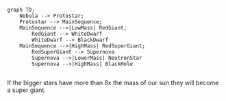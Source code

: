 ```mermaid
graph TD;
    Nebula --> Protostar;
    Protostar --> MainSequence;
    MainSequence -->|LowMass| RedGiant;
		RedGiant --> WhiteDwarf
		WhiteDwarf --> BlackDwarf
	MainSequence -->|HighMass| RedSuperGiant;
		RedSuperGiant --> Supernova
		Supernova -->|LowerMass| NeutronStar
		Supernova -->|HighMass| BlackHole
	
```
If the bigger stars have more than 8x the mass of our sun they will become a super giant.